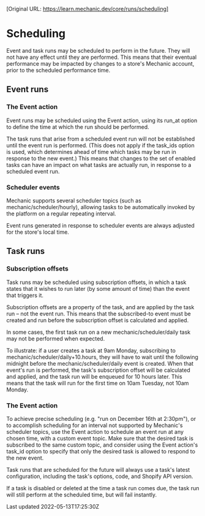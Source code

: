 [Original URL: https://learn.mechanic.dev/core/runs/scheduling]

# Scheduling

Event and task runs may be scheduled to perform in the future. They will not have any effect until they are performed. This means that their eventual performance may be impacted by changes to a store's Mechanic account, prior to the scheduled performance time.

## Event runs

### The Event action

Event runs may be scheduled using the Event action, using its run\_at option to define the time at which the run should be performed.

The task runs that arise from a scheduled event run will not be established until the event run is performed. (This does not apply if the task\_ids option is used, which determines ahead of time which tasks may be run in response to the new event.) This means that changes to the set of enabled tasks can have an impact on what tasks are actually run, in response to a scheduled event run.

### Scheduler events

Mechanic supports several scheduler topics (such as mechanic/scheduler/hourly), allowing tasks to be automatically invoked by the platform on a regular repeating interval.

Event runs generated in response to scheduler events are always adjusted for the store's local time.

## Task runs

### Subscription offsets

Task runs may be scheduled using subscription offsets, in which a task states that it wishes to run later (by some amount of time) than the event that triggers it.

Subscription offsets are a property of the task, and are applied by the task run – not the event run. This means that the subscribed-to event must be created and run before the subscription offset is calculated and applied.

In some cases, the first task run on a new mechanic/scheduler/daily task may not be performed when expected.

To illustrate: if a user creates a task at 9am Monday, subscribing to mechanic/scheduler/daily+10.hours, they will have to wait until the following midnight before the mechanic/scheduler/daily event is created. When that event's run is performed, the task's subscription offset will be calculated and applied, and the task run will be enqueued for 10 hours later. This means that the task will run for the first time on 10am Tuesday, not 10am Monday.

### The Event action

To achieve precise scheduling (e.g. "run on December 16th at 2:30pm"), or to accomplish scheduling for an interval not supported by Mechanic's scheduler topics, use the Event action to schedule an event run at any chosen time, with a custom event topic. Make sure that the desired task is subscribed to the same custom topic, and consider using the Event action's task\_id option to specify that only the desired task is allowed to respond to the new event.

Task runs that are scheduled for the future will always use a task's latest configuration, including the task's options, code, and Shopify API version.

If a task is disabled or deleted at the time a task run comes due, the task run will still perform at the scheduled time, but will fail instantly.

Last updated 2022-05-13T17:25:30Z